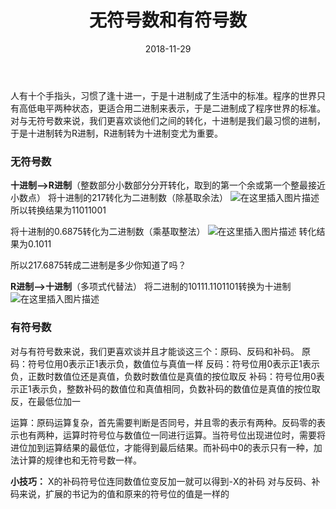 ﻿---
layout: post
title: "无符号数和有符号数"
date: 2018-11-29
tags: [计算机基础]
comments: true
---
人有十个手指头，习惯了逢十进一，于是十进制成了生活中的标准。程序的世界只有高低电平两种状态，更适合用二进制来表示，于是二进制成了程序世界的标准。
对与无符号数来说，我们更喜欢谈他们之间的转化，十进制是我们最习惯的进制，于是十进制转为R进制，R进制转为十进制变尤为重要。
### 无符号数
**十进制——>R进制**（整数部分小数部分分开转化，取到的第一个余或第一个整最接近小数点）
将十进制的217转化为二进制数（除基取余法）
![在这里插入图片描述](https://img-blog.csdnimg.cn/20181129095107856.jpg?x-oss-process=image/watermark,type_ZmFuZ3poZW5naGVpdGk,shadow_10,text_aHR0cHM6Ly9ibG9nLmNzZG4ubmV0L3FxXzMzMjQwOTQ2,size_16,color_FFFFFF,t_70)
所以转换结果为11011001

将十进制的0.6875转化为二进制数（乘基取整法）
![在这里插入图片描述](https://img-blog.csdnimg.cn/20181129095217883.jpg?x-oss-process=image/watermark,type_ZmFuZ3poZW5naGVpdGk,shadow_10,text_aHR0cHM6Ly9ibG9nLmNzZG4ubmV0L3FxXzMzMjQwOTQ2,size_16,color_FFFFFF,t_70)
转化结果为0.1011

所以217.6875转成二进制是多少你知道了吗？

**R进制——>十进制**（多项式代替法）
将二进制的10111.1101101转换为十进制
![在这里插入图片描述](https://img-blog.csdnimg.cn/20181129095335675.jpg?x-oss-process=image/watermark,type_ZmFuZ3poZW5naGVpdGk,shadow_10,text_aHR0cHM6Ly9ibG9nLmNzZG4ubmV0L3FxXzMzMjQwOTQ2,size_16,color_FFFFFF,t_70)

### 有符号数
对与有符号数来说，我们更喜欢谈并且才能谈这三个：原码、反码和补码。
原码：符号位用0表示正1表示负，数值位与真值一样
反码：符号位用0表示正1表示负，正数时数值位还是真值，负数时数值位是真值的按位取反
补码：符号位用0表示正1表示负，整数补码的数值位和真值相同，负数补码的数值位是真值的按位取反，在最低位加一

运算：原码运算复杂，首先需要判断是否同号，并且零的表示有两种。反码零的表示也有两种，运算时符号位与数值位一同进行运算。当符号位出现进位时，需要将进位加到运算结果的最低位，才能得到最后结果。而补码中0的表示只有一种，加法计算的规律也和无符号数一样。

**小技巧：**
X的补码符号位连同数值位变反加一就可以得到-X的补码
对与反码、补码来说，扩展的书记为的值和原来的符号位的值是一样的

